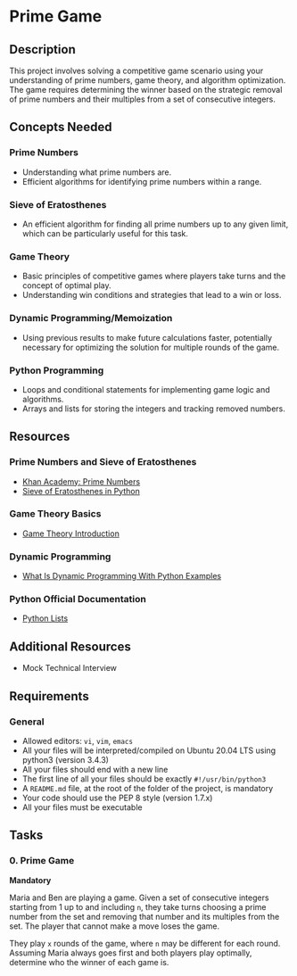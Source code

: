 # Prime Game

## Description
This project involves solving a competitive game scenario using your understanding of prime numbers, game theory, and algorithm optimization. The game requires determining the winner based on the strategic removal of prime numbers and their multiples from a set of consecutive integers.

## Concepts Needed

### Prime Numbers
- Understanding what prime numbers are.
- Efficient algorithms for identifying prime numbers within a range.

### Sieve of Eratosthenes
- An efficient algorithm for finding all prime numbers up to any given limit, which can be particularly useful for this task.

### Game Theory
- Basic principles of competitive games where players take turns and the concept of optimal play.
- Understanding win conditions and strategies that lead to a win or loss.

### Dynamic Programming/Memoization
- Using previous results to make future calculations faster, potentially necessary for optimizing the solution for multiple rounds of the game.

### Python Programming
- Loops and conditional statements for implementing game logic and algorithms.
- Arrays and lists for storing the integers and tracking removed numbers.

## Resources

### Prime Numbers and Sieve of Eratosthenes
- [Khan Academy: Prime Numbers](https://www.khanacademy.org/math/algebra/x23f8a2c9:quadratic-functions-equations/x23f8a2c9:prime-numbers/v/prime-numbers)
- [Sieve of Eratosthenes in Python](https://www.geeksforgeeks.org/sieve-of-eratosthenes/)

### Game Theory Basics
- [Game Theory Introduction](https://www.khanacademy.org/economics-finance-domain/microeconomics/nash-equilibrium-tutorial)

### Dynamic Programming
- [What Is Dynamic Programming With Python Examples](https://realpython.com/python-dynamic-programming/)

### Python Official Documentation
- [Python Lists](https://docs.python.org/3/tutorial/datastructures.html)

## Additional Resources
- Mock Technical Interview

## Requirements

### General
- Allowed editors: `vi`, `vim`, `emacs`
- All your files will be interpreted/compiled on Ubuntu 20.04 LTS using python3 (version 3.4.3)
- All your files should end with a new line
- The first line of all your files should be exactly `#!/usr/bin/python3`
- A `README.md` file, at the root of the folder of the project, is mandatory
- Your code should use the PEP 8 style (version 1.7.x)
- All your files must be executable

## Tasks

### 0. Prime Game
**Mandatory**

Maria and Ben are playing a game. Given a set of consecutive integers starting from 1 up to and including `n`, they take turns choosing a prime number from the set and removing that number and its multiples from the set. The player that cannot make a move loses the game.

They play `x` rounds of the game, where `n` may be different for each round. Assuming Maria always goes first and both players play optimally, determine who the winner of each game is.
